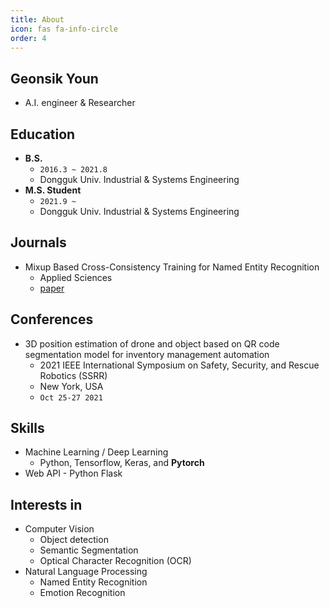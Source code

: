 ```yaml
---
title: About
icon: fas fa-info-circle
order: 4
---
```


## Geonsik Youn
- A.I. engineer & Researcher

## Education
- **B.S.**
  - `2016.3 ~ 2021.8`
  - Dongguk Univ. Industrial & Systems Engineering
- **M.S. Student**
  - `2021.9 ~ `
  - Dongguk Univ. Industrial & Systems Engineering

## Journals
- Mixup Based Cross-Consistency Training for Named Entity Recognition
  - Applied Sciences
  - [paper](https://doi.org/10.3390/app122111084)

## Conferences

- 3D position estimation of drone and object based on QR code segmentation model for inventory management automation
  - 2021 IEEE International Symposium on Safety, Security, and Rescue Robotics (SSRR)
  - New York, USA
  - `Oct 25-27 2021`

## Skills
- Machine Learning / Deep Learning
  - Python, Tensorflow, Keras, and **Pytorch**
- Web API - Python Flask

## Interests in
- Computer Vision
  - Object detection
  - Semantic Segmentation
  - Optical Character Recognition (OCR)
- Natural Language Processing
  - Named Entity Recognition
  - Emotion Recognition

